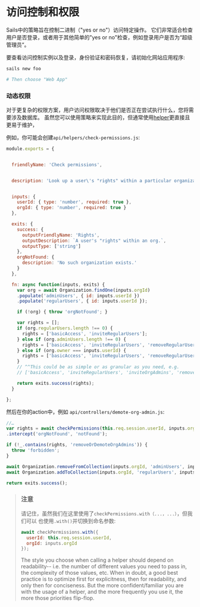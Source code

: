 # 访问控制和权限

Sails中的策略旨在控制二进制（"yes or no"）访问特定操作。 它们非常适合检查用户是否登录，或者用于其他简单的"yes or no"检查，例如登录用户是否为“超级管理员”。

要查看访问控制实例以及登录，身份验证和密码恢复，请初始化网站应用程序:

```bash
sails new foo

# Then choose "Web App"
```

### 动态权限

对于更复杂的权限方案，用户访问权限取决于他们是否正在尝试执行什么，您将需要涉及数据库。 虽然您可以使用策略来实现此目的，但通常使用[helper](https://sailsjs.com/documentation/concepts/helpers)更直接且更易于维护，


例如，你可能会创建`api/helpers/check-permissions.js`:

```javascript
module.exports = {


  friendlyName: 'Check permissions',


  description: 'Look up a user\'s "rights" within a particular organization.',


  inputs: {
    userId: { type: 'number', required: true },
    orgId: { type: 'number', required: true }
  },

  exits: {
    success: {
      outputFriendlyName: 'Rights',
      outputDescription: `A user's "rights" within an org.`,
      outputType: ['string']
    },
    orgNotFound: {
      description: 'No such organization exists.'
    }
  },

  fn: async function(inputs, exits) {
    var org = await Organization.findOne(inputs.orgId)
    .populate('adminUsers', { id: inputs.userId })
    .populate('regularUsers', { id: inputs.userId });

    if (!org) { throw 'orgNotFound'; }

    var rights = [];
    if (org.regularUsers.length !== 0) {
      rights = ['basicAccess', 'inviteRegularUsers'];
    } else if (org.adminUsers.length !== 0) {
      rights = ['basicAccess', 'inviteRegularUsers', 'removeRegularUsers', 'inviteOrgAdmins'];
    } else if (org.owner === inputs.userId) {
      rights = ['basicAccess', 'inviteRegularUsers', 'removeRegularUsers', 'inviteOrgAdmins', 'removeOrDemoteOrgAdmins'];
    }
    // ^^This could be as simple or as granular as you need, e.g.
    // ['basicAccess', 'inviteRegularUsers', 'inviteOrgAdmins', 'removeRegularUsers', 'removeOrDemoteOrgAdmins']

    return exits.success(rights);
  }

};
```


然后在你的action中，例如 `api/controllers/demote-org-admin.js`:

```javascript
//…
var rights = await checkPermissions(this.req.session.userId, inputs.orgId)
.intercept('orgNotFound', 'notFound');

if (!_.contains(rights, 'removeOrDemoteOrgAdmins')) {
  throw 'forbidden';
}

await Organization.removeFromCollection(inputs.orgId, 'adminUsers', inputs.targetUserId);
await Organization.addToCollection(inputs.orgId, 'regularUsers', inputs.targetUserId);

return exits.success();
```


> ### 注意
> 请记住，虽然我们在这里使用了`checkPermissions.with（...，...）`，但我们可以
> 也使用`.with()`并切换到命名参数:
>
> ```js
> await checkPermissions.with({
>   userId: this.req.session.userId,
>   orgId: inputs.orgId
> });
> ```
>
> The style you choose when calling a helper should depend on readability-- i.e.
> the number of different values you need to pass in, the complexity of those
> values, etc.  When in doubt, a good best practice is to optimize first for
> explicitness, then for readability, and only then for conciseness.  But the
> more confident/familiar you are with the usage of a helper, and the more frequently
> you use it, the more those priorities flip-flop.


<docmeta name="displayName" value="Access Control and Permissions">
